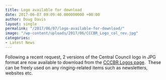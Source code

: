 ```yaml
---
title: Logo available for download
date: 2017-06-07 09:09:40.000000000 +00:00
author: Doug Davis
layout: single
permalink: "/2017/06/07/logo-available-for-download/"
image: "/wp-content/uploads/2017/06/CCCBR_Logo_col_rev.jpg"
categories:
- Latest News
---
```

Following a recent request, 2 versions of the Central Council logo in JPG format are now available to download from the [CCCBR Logos page](/about/logo/).  These can be freely used on any ringing-related items such as newsletters, websites etc.

